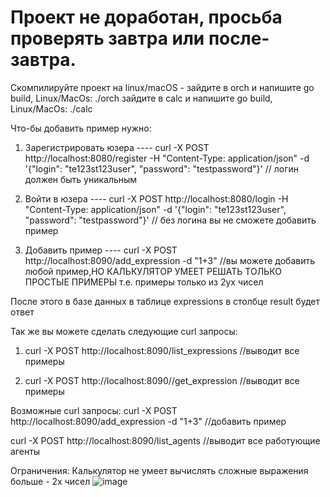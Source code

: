 # Проект не доработан, просьба проверять завтра или после-завтра.

Скомпилируйте проект на linux/macOS - зайдите в orch и напишите go build, Linux/MacOs: ./orch
                                      зайдите в calc и напишите go build, Linux/MacOs: ./calс
                                      

Что-бы добавить пример нужно:
1) Зарегистрировать юзера ---- curl -X POST http://localhost:8080/register -H "Content-Type: application/json" -d '{"login": "te123st123user", "password": "testpassword"}' // логин должен быть уникальным
  
2) Войти в юзера ---- curl -X POST http://localhost:8080/login -H "Content-Type: application/json" -d '{"login": "te123st123user", "password": "testpassword"}' // без логина вы не сможете добавить пример

3) Добавить пример ---- curl -X POST http://localhost:8090/add_expression -d "1+3" //вы можете добавить любой пример,НО КАЛЬКУЛЯТОР УМЕЕТ РЕШАТЬ ТОЛЬКО ПРОСТЫЕ ПРИМЕРЫ т.е. примеры только из 2ух чисел

После этого в базе данных в таблице expressions в столбце result будет ответ

Так же вы можете сделать следующие curl запросы:

1) curl -X POST http://localhost:8090/list_expressions //выводит все примеры

2) curl -X POST http://localhost:8090//get_expression  //выводит все примеры 


Возможные curl запросы:
curl -X POST http://localhost:8090/add_expression -d "1+3" //добавить пример

curl -X POST http://localhost:8090/list_agents //выводит все работующие агенты



Ограничения:
Калькулятор не умеет вычислять сложные выражения больше - 2х чисел
![image](https://github.com/bronlk/Calc/assets/71665828/ef15bf19-41b3-4bf1-9b69-2fad82b66c8c)
